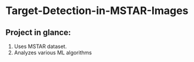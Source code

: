 # Target-Detection-in-MSTAR-Images

## Project in glance:
1. Uses MSTAR dataset.
2. Analyzes various ML algorithms
